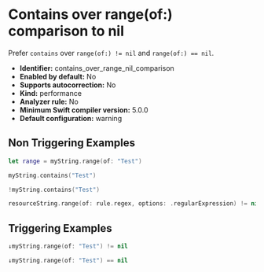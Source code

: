 # Contains over range(of:) comparison to nil

Prefer `contains` over `range(of:) != nil` and `range(of:) == nil`.

* **Identifier:** contains_over_range_nil_comparison
* **Enabled by default:** No
* **Supports autocorrection:** No
* **Kind:** performance
* **Analyzer rule:** No
* **Minimum Swift compiler version:** 5.0.0
* **Default configuration:** warning

## Non Triggering Examples

```swift
let range = myString.range(of: "Test")
```

```swift
myString.contains("Test")
```

```swift
!myString.contains("Test")
```

```swift
resourceString.range(of: rule.regex, options: .regularExpression) != nil
```

## Triggering Examples

```swift
↓myString.range(of: "Test") != nil
```

```swift
↓myString.range(of: "Test") == nil
```